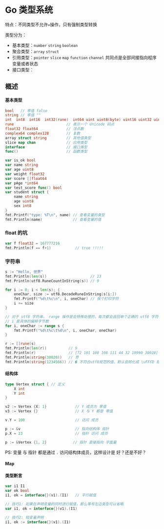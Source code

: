 # Go 类型系统

特点：不同类型不允许`=`操作，只有强制类型转换

类型分为：

- 基本类型：`number` `string` `boolean`
- 聚合类型：`array` `struct`
- 引用类型：`pointer` `slice` `map` `function` `channel` 共同点是全部间接指向程序变量或者状态
- 接口类型：

## 概述

#### 基本类型

```go
bool   // 零值 false
string // 零值 ""
int  int8  int16  int32(rune)  int64 uint uint8(byte) uint16 uint32 uint64 uintptr // 零值 0
rune                        // 表示一个 Unicode 码点
float32 float64             // 浮点数
complex64 complex128        // 复数
array struct string         // 其他值类型
slice map chan              // 应用类型
interface                   // 接口类型
func()                      // 函数类型
```

```go
var is_ok bool
var name string
var age uint8
var weight float32
var score []float64
var pAge *int64
var test_score func() bool
var student struct {
    name string
    age uint8
    sex int8
}
fmt.Printf("type: %T\n", name) // 查看变量的类型
fmt.Println(name)              // 查看变量的值
```

### float 的坑

```go
var f float32 = 167777216
fmt.Println(f == f+1)           // true !!!!!
```

### 字符串

```go
s := "Hello, 世界"
fmt.Println(len(s))                    // 13
fmt.Println(utf8.RuneCountInString(s)) // 9

for i := 0; i < len(s); {
    oneChar, size := utf8.DecodeRuneInString(s[i:])
    fmt.Printf("%d\t%c\n", i, oneChar) // 挨个打印字符
    i += size
}

// 对于 utf8 字符串， range 操作是会特殊处理的，每次都会返回单个正确的 utf8 字符
// i 是具体的偏移字节数
for i, oneChar := range s {
    fmt.Printf("%d\t%c\t%d\n", i, oneChar, oneChar)
}

r := []rune(s)
fmt.Println(len(r))          // 9
fmt.Println(r)               // [72 101 108 108 111 44 32 19990 30028]
fmt.Println(string(30028))   // 界
fmt.Println(string(1234566)) // � 不符合utf8规范的值，默认会转化成 \uFFFD 即 �
```

#### 结构体

```go
type Vertex struct { // 定义
    X int
    Y int
}

v2 := Vertex {X: 1}             // Y 成员为 零值
v3 := Vertex {}                 // X 与 Y 都是 零值

v.Y = 100                       // 访问 成员

p := &v                         // 指向结构体 指针
p.X = 23                        // 指针 访问 成员

p := &Vertex {1, 2}            // 指针 直接指向 字面量
```

PS: 变量 与 指针 都是通过 `.` 访问结构体成员，这样设计是 好？还是不好？

#### Map

#### 类型断言

```go
var i1 I1
var ok bool
i1, ok = interface{}(v1).(I1)   // 平行赋值

// 技巧1: 如果在声明变量的同时进行赋值，那么等号左边类型可以省略
var i1, ok = interface{}(v1).(I1)

// 技巧2: 短变量声明
i1, ok := interface{}(v1).(I1)
```
